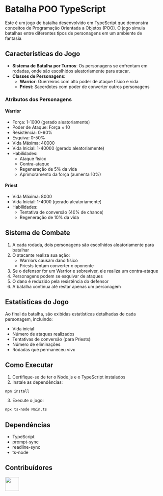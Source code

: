 # Batalha POO TypeScript

Este é um jogo de batalha desenvolvido em TypeScript que demonstra conceitos de Programação Orientada a Objetos (POO). O jogo simula batalhas entre diferentes tipos de personagens em um ambiente de fantasia.

## Características do Jogo

- **Sistema de Batalha por Turnos**: Os personagens se enfrentam em rodadas, onde são escolhidos aleatoriamente para atacar.
- **Classes de Personagens**: 
  - **Warrior**: Guerreiros com alto poder de ataque físico e vida
  - **Priest**: Sacerdotes com poder de converter outros personagens

### Atributos dos Personagens

#### Warrior
- Força: 1-1000 (gerado aleatoriamente)
- Poder de Ataque: Força × 10
- Resistência: 0-90%
- Esquiva: 0-50%
- Vida Máxima: 40000
- Vida Inicial: 1-40000 (gerado aleatoriamente)
- Habilidades:
  - Ataque físico
  - Contra-ataque
  - Regeneração de 5% da vida
  - Aprimoramento da força (aumenta 10%)

#### Priest
- Vida Máxima: 8000
- Vida Inicial: 1-4000 (gerado aleatoriamente)
- Habilidades:
  - Tentativa de conversão (40% de chance)
  - Regeneração de 10% da vida

## Sistema de Combate

1. A cada rodada, dois personagens são escolhidos aleatoriamente para batalhar
2. O atacante realiza sua ação:
   - Warriors causam dano físico
   - Priests tentam converter o oponente
3. Se o defensor for um Warrior e sobreviver, ele realiza um contra-ataque
4. Personagens podem se esquivar de ataques
5. O dano é reduzido pela resistência do defensor
6. A batalha continua até restar apenas um personagem

## Estatísticas do Jogo

Ao final da batalha, são exibidas estatísticas detalhadas de cada personagem, incluindo:
- Vida inicial
- Número de ataques realizados
- Tentativas de conversão (para Priests)
- Número de eliminações
- Rodadas que permaneceu vivo

## Como Executar

1. Certifique-se de ter o Node.js e o TypeScript instalados
2. Instale as dependências:
```bash
npm install
```
3. Execute o jogo:
```bash
npx ts-node Main.ts
```

## Dependências

- TypeScript
- prompt-sync
- readline-sync
- ts-node

## Contribuídores

<a href="https://github.com/DevRossO"><img src="https://github.com/DevRossO.png" width="45" height="45"></a> &nbsp;